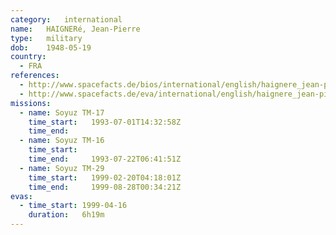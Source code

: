 ```yaml
---
category:	international
name:	HAIGNERé, Jean-Pierre
type:	military
dob:	1948-05-19
country:
  - FRA
references:
  - http://www.spacefacts.de/bios/international/english/haignere_jean-pierre.htm
  - http://www.spacefacts.de/eva/international/english/haignere_jean-pierre.htm
missions:
  - name: Soyuz TM-17
    time_start:   1993-07-01T14:32:58Z
    time_end:     
  - name: Soyuz TM-16
    time_start:   
    time_end:     1993-07-22T06:41:51Z
  - name: Soyuz TM-29
    time_start:   1999-02-20T04:18:01Z
    time_end:     1999-08-28T00:34:21Z
evas:
  - time_start: 1999-04-16
    duration:   6h19m
---
```

